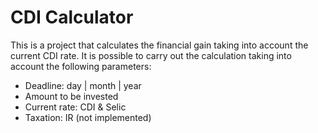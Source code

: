# CDI Calculator

This is a project that calculates the financial gain taking into account the current CDI rate. It is possible to carry out the calculation taking into account the following parameters:
- Deadline: day | month | year
- Amount to be invested
- Current rate: CDI & Selic
- Taxation: IR (not implemented)
